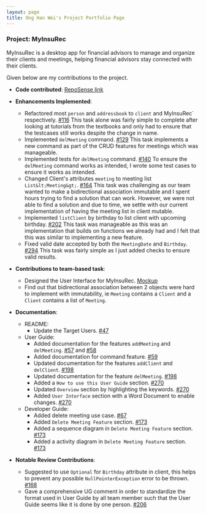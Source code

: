 ```yaml
---
layout: page
title: Ong Han Wei's Project Portfolio Page
---
```


### Project: MyInsuRec

MyInsuRec is a desktop app for financial advisors to manage and organize their clients and meetings,
helping financial advisors stay connected with their clients.

Given below are my contributions to the project.

* **Code contributed**: [RepoSense link](https://nus-cs2103-ay2223s1.github.io/tp-dashboard/?search=rexong&breakdown=true&sort=groupTitle&sortWithin=title&since=2022-09-16&timeframe=commit&mergegroup=&groupSelect=groupByRepos&checkedFileTypes=docs~functional-code~test-code~other)

* **Enhancements Implemented**:
  * Refactored most `person` and `addressbook` to `client` and MyInsuRec` respectively. [#116](https://github.com/AY2223S1-CS2103T-W16-4/tp/pull/116) This task alone was fairly simple to complete after looking at tutorials from the textbooks and only had to ensure that the testcases still works despite the change in name.
  * Implemented `delMeeting` command. [#129](https://github.com/AY2223S1-CS2103T-W16-4/tp/pull/129) This task implements a new command as part of the CRUD features for meetings which was manageable. 
  * Implemented tests for `delMeeting` command. [#140](https://github.com/AY2223S1-CS2103T-W16-4/tp/pull/140) To ensure the `delMeeting` command works as intended, I wrote some test cases to ensure it works as intended.
  * Changed Client's attributes `meeting` to meeting list `List&lt;Meeting&gt;`. [#164](https://github.com/AY2223S1-CS2103T-W16-4/tp/pull/164) This task was challenging as our team wanted to make a bidirectional association immutable and I spent hours trying to find a solution that can work. However, we were not able to find a solution and due to time, we settle with our current implementation of having the meeting list in client mutable. 
  * Implemented `listClient` by birthday to list client with upcoming birthday. [#202](https://github.com/AY2223S1-CS2103T-W16-4/tp/pull/202) This task was manageable as this was an implementation that builds on functions we already had and I felt that this was similar to implementing a new feature.
  * Fixed valid date accepted by both the `MeetingDate` and `Birthday`. [#294](https://github.com/AY2223S1-CS2103T-W16-4/tp/pull/294) This task was fairly simple as I just added checks to ensure valid results.

* **Contributions to team-based task**:
  * Designed the User Interface for MyInsuRec. [Mockup](https://www.figma.com/file/uTvPCqGAF8BiQUaxK1gU5r/CS2103T-MyInsuRec-Mockup?node-id=0%3A1)
  * Find out that bidirectional association between 2 objects were hard to implement with immutability, ie `Meeting` contains a `Client` and a `Client` contains a list of `Meeting`.

* **Documentation**:
  * README:
    * Update the Target Users. [#47](https://github.com/AY2223S1-CS2103T-W16-4/tp/pull/47)
  * User Guide:
    * Added documentation for the features `addMeeting` and `delMeeting`. [#57](https://github.com/AY2223S1-CS2103T-W16-4/tp/pull/57) and [#58](https://github.com/AY2223S1-CS2103T-W16-4/tp/pull/58)
    * Added documentation for command feature. [#59](https://github.com/AY2223S1-CS2103T-W16-4/tp/pull/59)
    * Updated documentation for the features `addClient` and `delClient`. [#198](https://github.com/AY2223S1-CS2103T-W16-4/tp/pull/198) 
    * Updated documentation for the feature `delMeeting`. [#198](https://github.com/AY2223S1-CS2103T-W16-4/tp/pull/198)
    * Added a `How to use this User Guide` section. [#270](https://github.com/AY2223S1-CS2103T-W16-4/tp/pull/270)
    * Updated `Overview` section by highlighting the keywords. [#270](https://github.com/AY2223S1-CS2103T-W16-4/tp/pull/270)
    * Added `User Interface` section with a Word Document to enable changes. [#270](https://github.com/AY2223S1-CS2103T-W16-4/tp/pull/270)
  * Developer Guide:
    * Added delete meeting use case. [#67](https://github.com/AY2223S1-CS2103T-W16-4/tp/pull/67)
    * Added `Delete Meeting Feature` section. [#173](https://github.com/AY2223S1-CS2103T-W16-4/tp/pull/173)
    * Added a sequence diagram in `Delete Meeting Feature` section. [#173](https://github.com/AY2223S1-CS2103T-W16-4/tp/pull/173)
    * Added a activity diagram in `Delete Meeting Feature` section. [#173](https://github.com/AY2223S1-CS2103T-W16-4/tp/pull/173)

* **Notable Review Contributions**:
  * Suggested to use `Optional` for `Birthday` attribute in client, this helps to prevent any possible `NullPointerException` error to be thrown. [#168](https://github.com/AY2223S1-CS2103T-W16-4/tp/pull/168)
  * Gave a comprehensive UG comment in order to standardize the format used in User Guide by all team member such that the User Guide seems like it is done by one person. [#206](https://github.com/AY2223S1-CS2103T-W16-4/tp/pull/206)
